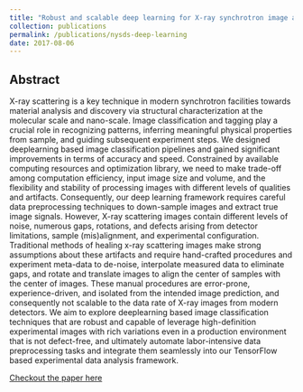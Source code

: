 ```yaml
---
title: "Robust and scalable deep learning for X-ray synchrotron image analysis"
collection: publications
permalink: /publications/nysds-deep-learning
date: 2017-08-06
---
```


## Abstract

X-ray scattering is a key technique in modern synchrotron facilities towards material analysis and discovery via structural characterization at the molecular scale and nano-scale. Image classification and tagging play a crucial role in recognizing patterns, inferring meaningful physical properties from sample, and guiding subsequent experiment steps. We designed deeplearning based image classification pipelines and gained significant improvements in terms of accuracy and speed. Constrained by available computing resources and optimization library, we need to make trade-off among computation efficiency, input image size and volume, and the flexibility and stability of processing images with different levels of qualities and artifacts. Consequently, our deep learning framework requires careful data preprocessing techniques to down-sample images and extract true image signals. However, X-ray scattering images contain different levels of noise, numerous gaps, rotations, and defects arising from detector limitations, sample (mis)alignment, and experimental configuration. Traditional methods of healing x-ray scattering images make strong assumptions about these artifacts and require hand-crafted procedures and experiment meta-data to de-noise, interpolate measured data to eliminate gaps, and rotate and translate images to align the center of samples with the center of images. These manual procedures are error-prone, experience-driven, and isolated from the intended image prediction, and consequently not scalable to the data rate of X-ray images from modern detectors. We aim to explore deeplearning based image classification techniques that are robust and capable of leverage high-definition experimental images with rich variations even in a production environment that is not defect-free, and ultimately automate labor-intensive data preprocessing tasks and integrate them seamlessly into our TensorFlow based experimental data analysis framework.

[Checkout the paper here](https://ieeexplore.ieee.org/abstract/document/8085045/)